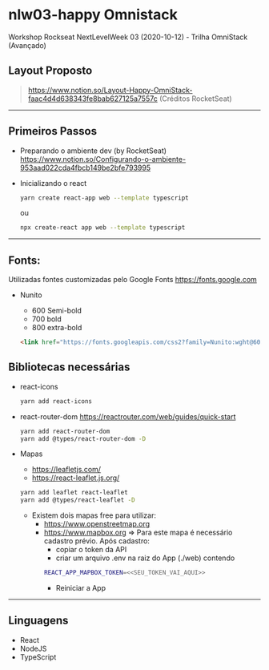 # nlw03-happy Omnistack
Workshop Rockseat NextLevelWeek 03 (2020-10-12) - Trilha OmniStack (Avançado)

## Layout Proposto

> <https://www.notion.so/Layout-Happy-OmniStack-faac4d4d638343fe8bab627125a7557c> (Créditos RocketSeat)

---

## Primeiros Passos

* Preparando o ambiente dev (by RocketSeat) <https://www.notion.so/Configurando-o-ambiente-953aad022cda4fbcb149be2bfe793995>

* Inicializando o react

    ```bash
    yarn create react-app web --template typescript
    ```

    ou

    ```bash
    npx create-react app web --template typescript
    ```

---
## Fonts:

Utilizadas fontes customizadas pelo Google Fonts <https://fonts.google.com>

* Nunito
  * 600 Semi-bold
  * 700 bold
  * 800 extra-bold

  ```html
  <link href="https://fonts.googleapis.com/css2?family=Nunito:wght@600;700;800&display=swap" rel="stylesheet">
  ```


## Bibliotecas necessárias

* react-icons

  ```bash
  yarn add react-icons
  ```

* react-router-dom <https://reactrouter.com/web/guides/quick-start>

  ```bash
  yarn add react-router-dom
  yarn add @types/react-router-dom -D
  ```

* Mapas
  * https://leafletjs.com/
  * https://react-leaflet.js.org/
  
  ```bash
  yarn add leaflet react-leaflet
  yarn add @types/react-leaflet -D
  ```

  * Existem dois mapas free para utilizar:
    * https://www.openstreetmap.org
    * https://www.mapbox.org => Para este mapa é necessário cadastro prévio. Após cadastro:
      * copiar o token da API
      * criar um arquivo .env na raiz do App (./web) contendo
      ```bash
      REACT_APP_MAPBOX_TOKEN=<<SEU_TOKEN_VAI_AQUI>>
      ```
      * Reiniciar a App

---

## Linguagens

* React
* NodeJS
* TypeScript
